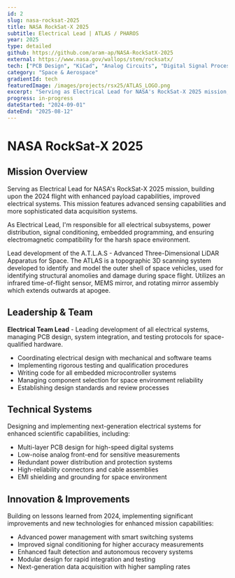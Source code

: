 ```yaml
---
id: 2
slug: nasa-rocksat-2025
title: NASA RockSat-X 2025
subtitle: Electrical Lead | ATLAS / PHAROS
year: 2025
type: detailed
github: https://github.com/aram-ap/NASA-RockSatX-2025
external: https://www.nasa.gov/wallops/stem/rocksatx/
tech: ["PCB Design", "KiCad", "Analog Circuits", "Digital Signal Processing", "Power Systems", "EMI/EMC", "Microcontrollers", "Sensor Interfaces", "Flight Avionics", "Testing & Validation"]
category: "Space & Aerospace"
gradientId: tech
featuredImage: /images/projects/rsx25/ATLAS_LOGO.png
excerpt: "Serving as Electrical Lead for NASA's RockSat-X 2025 mission, developing advanced electrical systems and leading the ATLAS 3D scanning payload for space vehicle structural analysis."
progress: in-progress
dateStarted: "2024-09-01"
dateEnd: "2025-08-12"
---
```


# NASA RockSat-X 2025

## Mission Overview

Serving as Electrical Lead for NASA's RockSat-X 2025 mission, building upon the 2024 flight with enhanced payload capabilities, improved electrical systems. This mission features advanced sensing capabilities and more sophisticated data acquisition systems.

As Electrical Lead, I'm responsible for all electrical subsystems, power distribution, signal conditioning, embedded programming, and ensuring electromagnetic compatibility for the harsh space environment.

Lead development of the A.T.L.A.S - Advanced Three-Dimensional LiDAR Apparatus for Space. The ATLAS is a topographic 3D scanning system developed to identify and model the outer shell of space vehicles, used for identifying structural anomolies and damage during space flight. Utilizes an infrared time-of-flight sensor, MEMS mirror, and rotating mirror assembly which extends outwards at apogee.

## Leadership & Team

**Electrical Team Lead** - Leading development of all electrical systems, managing PCB design, system integration, and testing protocols for space-qualified hardware.

- Coordinating electrical design with mechanical and software teams
- Implementing rigorous testing and qualification procedures
- Writing code for all embedded microcontroller systems
- Managing component selection for space environment reliability
- Establishing design standards and review processes

## Technical Systems

Designing and implementing next-generation electrical systems for enhanced scientific capabilities, including:

- Multi-layer PCB design for high-speed digital systems
- Low-noise analog front-end for sensitive measurements
- Redundant power distribution and protection systems
- High-reliability connectors and cable assemblies
- EMI shielding and grounding for space environment

## Innovation & Improvements

Building on lessons learned from 2024, implementing significant improvements and new technologies for enhanced mission capabilities:

- Advanced power management with smart switching systems
- Improved signal conditioning for higher accuracy measurements
- Enhanced fault detection and autonomous recovery systems
- Modular design for rapid integration and testing
- Next-generation data acquisition with higher sampling rates
